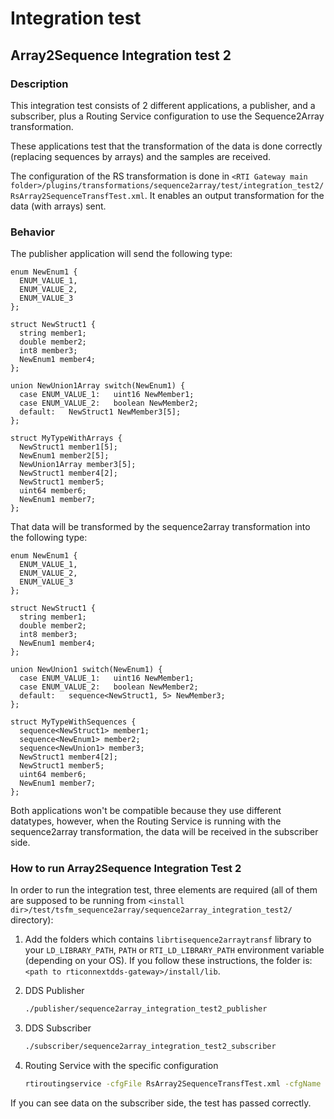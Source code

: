 # Integration test

## Array2Sequence Integration test 2

### Description

This integration test consists of 2 different applications, a publisher, and a
subscriber, plus a Routing Service configuration to use the Sequence2Array
transformation.

These applications test that the transformation of the data is done correctly
(replacing sequences by arrays) and the samples are received.

The configuration of the RS transformation is done in
`<RTI Gateway main folder>/plugins/transformations/sequence2array/test/integration_test2/RsArray2SequenceTransfTest.xml`.
It enables an output transformation for the data (with arrays) sent.

### Behavior

The publisher application will send the following type:

```
enum NewEnum1 {
  ENUM_VALUE_1,
  ENUM_VALUE_2,
  ENUM_VALUE_3
};

struct NewStruct1 {
  string member1;
  double member2;
  int8 member3;
  NewEnum1 member4;
};

union NewUnion1Array switch(NewEnum1) {
  case ENUM_VALUE_1:   uint16 NewMember1;
  case ENUM_VALUE_2:   boolean NewMember2;
  default:   NewStruct1 NewMember3[5];
};

struct MyTypeWithArrays {
  NewStruct1 member1[5];
  NewEnum1 member2[5];
  NewUnion1Array member3[5];
  NewStruct1 member4[2];
  NewStruct1 member5;
  uint64 member6;
  NewEnum1 member7;
};
```

That data will be transformed by the sequence2array transformation into the
following type:

```
enum NewEnum1 {
  ENUM_VALUE_1,
  ENUM_VALUE_2,
  ENUM_VALUE_3
};

struct NewStruct1 {
  string member1;
  double member2;
  int8 member3;
  NewEnum1 member4;
};

union NewUnion1 switch(NewEnum1) {
  case ENUM_VALUE_1:   uint16 NewMember1;
  case ENUM_VALUE_2:   boolean NewMember2;
  default:   sequence<NewStruct1, 5> NewMember3;
};

struct MyTypeWithSequences {
  sequence<NewStruct1> member1;
  sequence<NewEnum1> member2;
  sequence<NewUnion1> member3;
  NewStruct1 member4[2];
  NewStruct1 member5;
  uint64 member6;
  NewEnum1 member7;
};
```

Both applications won't be compatible because they use different datatypes,
however, when the Routing Service is running with the sequence2array
transformation, the data will be received in the subscriber side.

### How to run Array2Sequence Integration Test 2

In order to run the integration test, three elements are required (all of them
are supposed to be running from `<install dir>/test/tsfm_sequence2array/sequence2array_integration_test2/`
directory):

1. Add the folders which contains `librtisequence2arraytransf` library to
your `LD_LIBRARY_PATH`, `PATH` or `RTI_LD_LIBRARY_PATH` environment variable
(depending on your OS). If you follow these instructions, the folder is:
`<path to rticonnextdds-gateway>/install/lib`.

1. DDS Publisher

    ```sh
    ./publisher/sequence2array_integration_test2_publisher
    ```

1. DDS Subscriber

    ```sh
    ./subscriber/sequence2array_integration_test2_subscriber
    ```

1. Routing Service with the specific configuration

    ```sh
    rtiroutingservice -cfgFile RsArray2SequenceTransfTest.xml -cfgName RsArray2SequenceTransfTest
    ```


If you can see data on the subscriber side, the test has passed correctly.
